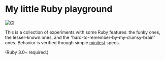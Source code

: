 # My little Ruby playground

[![CI](https://github.com/fabschurt/ruby-playground/actions/workflows/ci.yml/badge.svg)](https://github.com/fabschurt/ruby-playground/actions/workflows/ci.yml)

This is a collection of experiments with some Ruby features: the funky ones, the lesser-known ones, and the
“hard-to-remember-by-my-clumsy-brain” ones. Behavior is verified through simple
[minitest](https://github.com/seattlerb/minitest) specs.

(Ruby 3.0+ required.)
